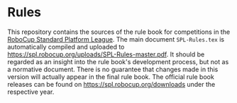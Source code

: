 # Rules

This repository contains the sources of the rule book for competitions in the [RoboCup Standard Platform League](https://spl.robocup.org).
The main document `SPL-Rules.tex` is automatically compiled and uploaded to https://spl.robocup.org/uploads/SPL-Rules-master.pdf.
It should be regarded as an insight into the rule book's development process, but not as a normative document.
There is no guarantee that changes made in this version will actually appear in the final rule book.
The official rule book releases can be found on https://spl.robocup.org/downloads under the respective year.
